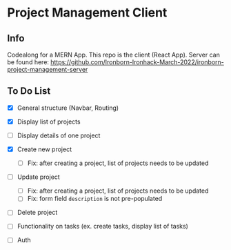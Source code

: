 # Project Management Client

## Info

Codealong for a MERN App.
This repo is the client (React App).
Server can be found here: https://github.com/Ironborn-Ironhack-March-2022/ironborn-project-management-server

## To Do List

- [x] General structure (Navbar, Routing)
- [x] Display list of projects <ProjectListPage />
- [ ] Display details of one project <ProjectDetailsPage />
- [x] Create new project <AddProjectPage />
  - [ ] Fix: after creating a project, list of projects needs to be updated
- [ ] Update project <EditProjectPage />
  - [ ] Fix: after creating a project, list of projects needs to be updated
  - [ ] Fix: form field `description` is not pre-populated
- [ ] Delete project

- [ ] Functionality on tasks (ex. create tasks, display list of tasks)

- [ ] Auth
